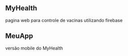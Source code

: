 ## MyHealth

pagina web para controle de vacinas utilizando firebase

## MeuApp

versão mobile do MyHealth
